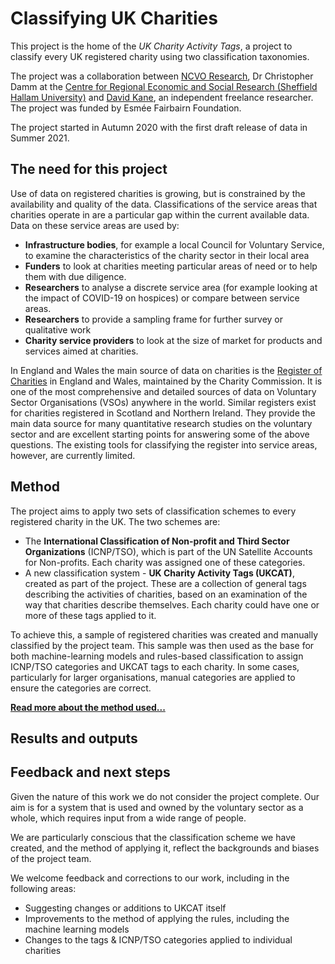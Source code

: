 # Classifying UK Charities

This project is the home of the *UK Charity Activity Tags*, a project to classify
every UK registered charity using two classification taxonomies.

The project was a collaboration between [NCVO Research](https://www.ncvo.org.uk/policy-and-research), Dr Christopher Damm at the [Centre for Regional Economic and Social Research (Sheffield Hallam University)](https://www4.shu.ac.uk/research/cresr/staff/christopher-damm) and [David Kane](https://dkane.net/), an independent freelance researcher. The project was funded by Esmée Fairbairn Foundation.

The project started in Autumn 2020 with the first draft release of data in Summer 2021.

## The need for this project

Use of data on registered charities is growing, but is constrained by the availability and quality of the data. Classifications of the service areas that charities operate in are a particular gap within the current available data. Data on these service areas are used by:

- **Infrastructure bodies**, for example a local Council for Voluntary Service, to examine the characteristics of the charity sector in their local area
- **Funders** to look at charities meeting particular areas of need or to help them with due diligence.
- **Researchers** to analyse a discrete service area (for example looking at the impact of COVID-19 on hospices) or compare between service areas.
- **Researchers** to provide a sampling frame for further survey or qualitative work
- **Charity service providers** to look at the size of market for products and services aimed at charities.

In England and Wales the main source of data on charities is the [Register of Charities](https://beta.charitycommission.gov.uk/) in England and Wales, maintained by the Charity Commission. It is one of the most comprehensive and detailed sources of data on Voluntary Sector Organisations (VSOs) anywhere in the world. Similar registers exist for charities registered in Scotland and Northern Ireland. They provide the main data source for many quantitative research studies on the voluntary sector and are excellent starting points for answering some of the above questions. The existing tools for classifying the register into service areas, however, are currently limited. 

## Method

The project aims to apply two sets of classification schemes to every registered charity in the UK. The two schemes are:

 - The **International Classification of Non-profit and Third Sector Organizations** (ICNP/TSO), which is part of the UN Satellite Accounts for Non-profits. Each charity was assigned one of these categories.
 - A new classification system - **UK Charity Activity Tags (UKCAT)**, created as part of the project. These are a collection of general tags describing the activities of charities, based on an examination of the way that charities describe themselves. Each charity could have one or more of these tags applied to it.

To achieve this, a sample of registered charities was created and manually classified by the project team. This sample was then used as the base for both machine-learning models and rules-based classification to assign ICNP/TSO categories and UKCAT tags to each charity. In some cases, particularly for larger organisations, manual categories are applied to ensure the categories are correct.

**[Read more about the method used...](method/introduction.md)**

## Results and outputs


## Feedback and next steps

Given the nature of this work we do not consider the project complete. Our aim is for a system that is used and owned by the voluntary sector as a whole, which requires input from a wide range of people.

We are particularly conscious that the classification scheme we have created, and the method of applying it, reflect the backgrounds and biases of the project team.

We welcome feedback and corrections to our work, including in the following areas:

 - Suggesting changes or additions to UKCAT itself
 - Improvements to the method of applying the rules, including the machine learning models
 - Changes to the tags & ICNP/TSO categories applied to individual charities

